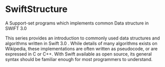 # SwiftStructure
A Support-set programs which implements common Data structure in SWIFT 3.0 


This series provides an introduction to commonly used data structures and algorithms written in Swift 3.0 . While details of many algorithms exists on Wikipedia, these implementations are often written as pseudocode, or are expressed in C or C++. With Swift available as open source, its general syntax should be familiar enough for most programmers to understand. 
